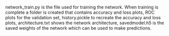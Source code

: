network_train.py is the file used for training the network. When training is complete a folder is created that contains accuracy and loss plots, ROC plots for the validation set, history.pickle to recreate the accuracy and loss plots, architecture.txt shows the network architecture, savedmodel.h5 is the saved weights of the network which can be used to make predictions.
